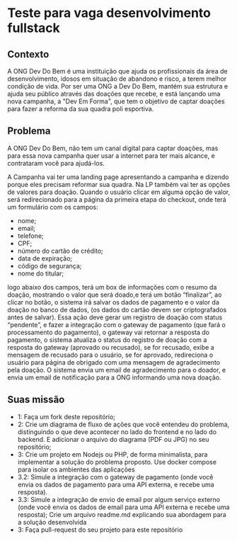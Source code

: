 # Teste para vaga desenvolvimento fullstack


## Contexto
A ONG Dev Do Bem é uma instituição que ajuda os profissionais da área de desenvolvimento, idosos em situação de abandono e risco, a terem melhor condição de vida. Por ser uma ONG a Dev Do Bem, mantém  sua estrutura e ajuda seu público através das doações que recebe, e está lançando uma nova campanha, a "Dev Em Forma", que tem o objetivo de captar doações para fazer a reforma da sua quadra poli esportiva. 




## Problema
A ONG Dev Do Bem, não tem um canal digital para captar doações, mas para essa nova campanha quer usar a internet para ter mais alcance, e contrataram você para ajudá-los.




A Campanha vai ter uma landing page apresentando a campanha e dizendo porque eles precisam reformar sua quadra. Na LP também vai ter as opções de valores para doação. Quando o usuário clicar em alguma opção de valor, será redirecionado para a página da primeira etapa do checkout, onde terá um formulário com os campos: 
- nome;
- email;
- telefone;
- CPF;
- número do cartão de crédito;
- data de expiração;
- código de segurança;
- nome do titular;


logo abaixo dos campos, terá um box de informações com o resumo da doação, mostrando o valor que será doado,e terá um botão “finalizar”, ao clicar no botão, o sistema irá salvar os dados de pagamento e o valor da doação no banco de dados, (os dados do cartão devem ser criptografados antes de salvar). Essa ação deve gerar um registro de doação com status “pendente”, e fazer a integração com o gateway de pagamento (que fará o processamento do pagamento), o gateway vai retornar a resposta do pagamento, o sistema atualiza o status do registro de doação com a resposta do gateway (aprovado ou recusado), se for recusado, exibe a mensagem de recusado para o usuário, se for aprovado, redireciona o usuário para página de obrigado com uma mensagem de agradecimento pela doação. O sistema envia um email de agradecimento para o doador, e envia um email de notificação para a ONG informando uma nova doação.




## Suas missão
- 1: Faça um fork deste repositório;
- 2: Crie um diagrama de fluxo de ações que você entendeu do problema, distinguindo o que deve acontecer no lado do frontend e no lado do backend. E adicionar o arquivo do diagrama (PDF ou JPG) no seu repositório;
- 3: Crie um projeto em Nodejs ou PHP, de forma minimalista, para implementar a solução do problema proposto. Use docker compose para isolar os ambientes das aplicações
- 3.2: Simule a integração com o gateway de pagamento (onde você envia os dados de pagamento para uma API externa, e recebe uma resposta).
- 3.3: Simule a integração de envio de email por algum serviço externo (onde você envia os dados de email para uma API externa e recebe uma resposta);
Crie um arquivo readme.md explicando sua abordagem para a solução desenvolvida
- 3: Faça pull-request do seu projeto para este repositório

